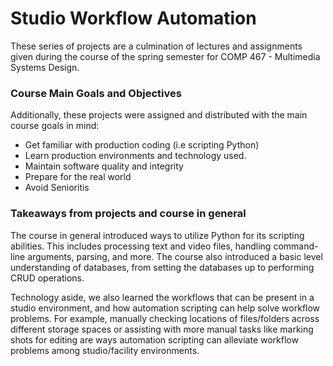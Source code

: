 # Studio Workflow Automation

These series of projects are a culmination of lectures and assignments given during the course of the spring semester for COMP 467 - Multimedia Systems Design.

### Course Main Goals and Objectives
Additionally, these projects were assigned and distributed with the main course goals in mind:

* Get familiar with production coding (i.e scripting Python)
* Learn production environments and technology used.
* Maintain software quality and integrity
* Prepare for the real world
* Avoid Senioritis

### Takeaways from projects and course in general
  The course in general introduced ways to utilize Python for its scripting abilities. This includes processing text and video files, handling command-line arguments, parsing, and more. The course also introduced a basic level understanding of databases, from setting the databases up to performing CRUD operations.<br />
  
  Technology aside, we also learned the workflows that can be present in a studio environment, and how automation scripting can help solve workflow problems. For example, manually checking locations of files/folders across different storage spaces or assisting with more manual tasks like marking shots for editing are ways automation scripting can alleviate workflow problems among studio/facility environments.
